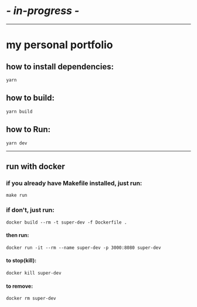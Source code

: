 #  *- in-progress -*

--------------

# my personal portfolio

## how to install dependencies:
`yarn`

## how to build:
`yarn build`

## how to Run:
`yarn dev`

-----------------------

## run with docker

### if you already have Makefile installed, just run:
`make run`

### if don't, just run:
`docker build --rm -t super-dev -f Dockerfile .`
#### then run:
`docker run -it --rm --name super-dev -p 3000:8080 super-dev`
#### to stop(kill):
`docker kill super-dev`
#### to remove:
`docker rm super-dev`
